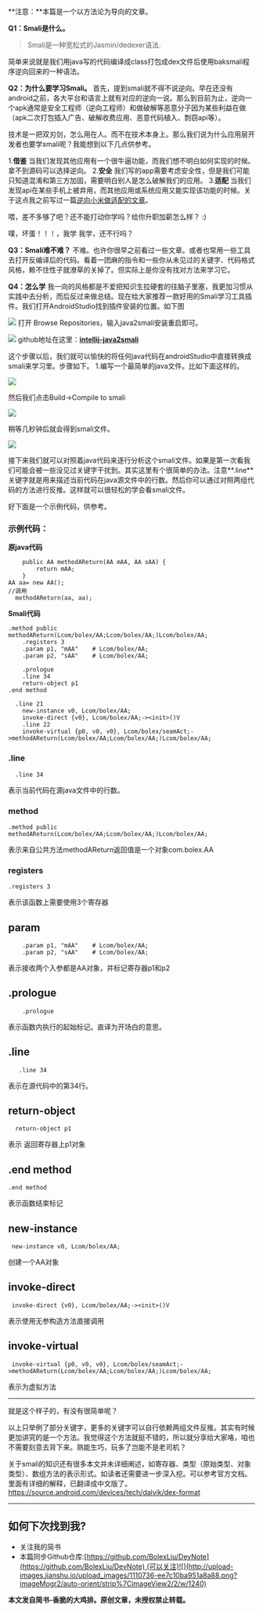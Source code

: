 **注意：**本篇是一个以方法论为导向的文章。

**Q1：Smali是什么。**
>Smali是一种宽松式的Jasmin/dedexer语法.

简单来说就是我们用java写的代码编译成class打包成dex文件后使用baksmali程序逆向回来的一种语法。

**Q2：为什么要学习Smali。**
首先，提到smali就不得不说逆向。早在还没有android之前，各大平台和语言上就有对应的逆向一说。那么到目前为止，逆向一个apk通常是安全工程师（逆向工程师）和做破解等恶意分子因为某些利益在做（apk二次打包插入广告、破解收费应用、恶意代码植入、剽窃api等）。

技术是一把双刃剑，怎么用在人。而不在技术本身上。那么我们说为什么应用层开发者也要学smali呢？我能想到以下几点供参考。

1.**借鉴** 当我们发现其他应用有一个很牛逼功能，而我们想不明白如何实现的时候。拿不到源码可以选择逆向。
2.**安全** 我们写的app需要考虑安全性，但是我们可能只知道混淆和第三方加固，需要明白别人是怎么破解我们的应用。
3.**适配** 当我们发现api在某些手机上被弃用，而其他应用或系统应用又能实现该功能的时候。关于这点我之前写过一篇[逆向小米做适配的文章](http://www.jianshu.com/p/6f313b4876ab)。

喂，差不多够了吧？还不能打动你学吗？给你升职加薪怎么样？ :)

噗，坏蛋！！！，我学 我学，还不行吗？

**Q3：Smali难不难？**
不难。也许你很早之前看过一些文章。或者也常用一些工具去打开反编译后的代码。看着一团麻的指令和一些你从未见过的关键字、代码格式风格，赖不住性子就潦草的关掉了。但实际上是你没有找对方法来学习它。

**Q4：怎么学**
我一向的风格都是不爱把知识生拉硬套的往脑子里塞，我更加习惯从实践中去分析，而后反过来做总结。现在给大家推荐一款好用的Smali学习工具插件。我们打开AndroidStudio找到插件安装的位置。如下图

![](http://upload-images.jianshu.io/upload_images/1110736-962ab78e97217329.png?imageMogr2/auto-orient/strip%7CimageView2/2/w/1240)
打开 Browse Repositories，输入java2smali安装重启即可。

![](http://upload-images.jianshu.io/upload_images/1110736-9a2d862deec356f2.png?imageMogr2/auto-orient/strip%7CimageView2/2/w/1240)
github地址在这里：**[intellij-java2smali](https://github.com/ollide/intellij-java2smali)**

这个步骤以后，我们就可以愉快的将任何java代码在androidStudio中直接转换成smali来学习里。步骤如下。
1.编写一个最简单的java文件。比如下面这样的。


![](http://upload-images.jianshu.io/upload_images/1110736-36a006f00078288e.png?imageMogr2/auto-orient/strip%7CimageView2/2/w/1240)

然后我们点击Build->Compile to smali

![](http://upload-images.jianshu.io/upload_images/1110736-8b668a88ad330ace.png?imageMogr2/auto-orient/strip%7CimageView2/2/w/1240)

稍等几秒钟后就会得到smali文件。

![](http://upload-images.jianshu.io/upload_images/1110736-0b3b36c3d2b21f8a.png?imageMogr2/auto-orient/strip%7CimageView2/2/w/1240)

接下来我们就可以对照着java代码来逐行分析这个smali文件。如果是第一次看我们可能会被一些没见过关键字干扰到。其实这里有个很简单的办法。注意**.line**关键字就是用来描述当前代码在java源文件中的行数。然后你可以通过对照两组代码的方法进行反推。这样就可以很轻松的学会看smali文件。

好下面是一个示例代码，供参考。





### 示例代码：

**原java代码**
```
    public AA methodAReturn(AA mAA, AA sAA) {
        return mAA;
    }
AA aa= new AA();
//调用
  methodAReturn(aa, aa);

```

**Smali代码**
```
.method public methodAReturn(Lcom/bolex/AA;Lcom/bolex/AA;)Lcom/bolex/AA;
    .registers 3
    .param p1, "mAA"    # Lcom/bolex/AA;
    .param p2, "sAA"    # Lcom/bolex/AA;

    .prologue
    .line 34
    return-object p1
.end method

  .line 21
    new-instance v0, Lcom/bolex/AA;
    invoke-direct {v0}, Lcom/bolex/AA;-><init>()V
    .line 22
    invoke-virtual {p0, v0, v0}, Lcom/bolex/seamAct;->methodAReturn(Lcom/bolex/AA;Lcom/bolex/AA;)Lcom/bolex/AA;
```

###   .line
```
  .line 34
```
表示当前代码在源java文件中的行数。

### method
```
.method public methodAReturn(Lcom/bolex/AA;Lcom/bolex/AA;)Lcom/bolex/AA;
```
表示来自公共方法methodAReturn返回值是一个对象com.bolex.AA

### registers
```
.registers 3
```
表示该函数上需要使用3个寄存器

## param
```
    .param p1, "mAA"    # Lcom/bolex/AA;
    .param p2, "sAA"    # Lcom/bolex/AA;

```
表示接收两个入参都是AA对象，并标记寄存器p1和p2

## .prologue

```
    .prologue
```
表示函数内执行的起始标记。直译为开场白的意思。

## .line
```
   .line 34
```
表示在源代码中的第34行。

##  return-object

```
  return-object p1
```

表示 返回寄存器上p1对象

## .end method
```
.end method
```
表示函数结束标记

##    new-instance
```
 new-instance v0, Lcom/bolex/AA;
```
创建一个AA对象

## invoke-direct
```
 invoke-direct {v0}, Lcom/bolex/AA;-><init>()V
```
表示使用无参构造方法直接调用

##  invoke-virtual
```
 invoke-virtual {p0, v0, v0}, Lcom/bolex/seamAct;->methodAReturn(Lcom/bolex/AA;Lcom/bolex/AA;)Lcom/bolex/AA;
```
表示为虚拟方法

---

就是这个样子的，有没有很简单呢？

以上只举例了部分关键字，更多的关键字可以自行依赖两组文件反推。其实有时候更加讲究的是一个方法。我觉得这个方法就挺不错的，所以就分享给大家咯，咱也不需要刻意去背下来。熟能生巧，玩多了岂能不是老司机？

关于smali的知识还有很多本文并未详细阐述，如寄存器、类型（原始类型、对象类型）、数组方法的表示形式。如读者还需要进一步深入挖。可以参考官方文档。里面有详细的解释，已翻译成中文版了。
https://source.android.com/devices/tech/dalvik/dex-format

---

## 如何下次找到我?

- 关注我的简书
- 本篇同步Github仓库:[https://github.com/BolexLiu/DevNote](https://github.com/BolexLiu/DevNote) (可以关注)![](http://upload-images.jianshu.io/upload_images/1110736-ee7c10ba951a8a88.png?imageMogr2/auto-orient/strip%7CimageView2/2/w/1240)

**本文发自简书-香脆的大鸡排。原创文章，未授权禁止转载。**